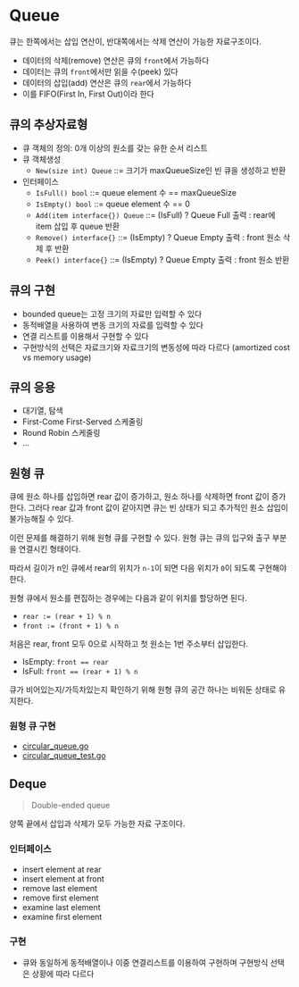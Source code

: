 # Queue

큐는 한쪽에서는 삽입 연산이, 반대쪽에서는 삭제 연산이 가능한 자료구조이다.

- 데이터의 삭제(remove) 연산은 큐의 `front`에서 가능하다
- 데이터는 큐의 `front`에서만 읽을 수(peek) 있다
- 데이터의 삽입(add) 연산은 큐의 `rear`에서 가능하다
- 이를 FIFO(First In, First Out)이라 한다

## 큐의 추상자료형

- 큐 객체의 정의: 0개 이상의 원소를 갖는 유한 순서 리스트
- 큐 객체생성
  - `New(size int) Queue` ::= 크기가 maxQueueSize인 빈 큐을 생성하고 반환
- 인터페이스
  - `IsFull() bool` ::= queue element 수 == maxQueueSize
  - `IsEmpty() bool` ::= queue element 수 == 0
  - `Add(item interface{}) Queue` ::= (IsFull) ? Queue Full 출력 : rear에 item 삽입 후 queue 반환
  - `Remove() interface{}` ::= (IsEmpty) ? Queue Empty 출력 : front 원소 삭제 후 반환
  - `Peek() interface{}` ::= (IsEmpty) ? Queue Empty 출력 : front 원소 반환

## 큐의 구현

- bounded queue는 고정 크기의 자료만 입력할 수 있다
- 동적배열을 사용하여 변동 크기의 자료를 입력할 수 있다
- 연결 리스트를 이용해서 구현할 수 있다
- 구현방식의 선택은 자료크기와 자료크기의 변동성에 따라 다르다 (amortized cost vs memory usage)

## 큐의 응용

- 대기열, 탐색
- First-Come First-Served 스케줄링
- Round Robin 스케줄링
- ...

## 원형 큐

큐에 원소 하나를 삽입하면 rear 값이 증가하고, 원소 하나를 삭제하면 front 값이 증가한다.
그러다 rear 값과 front 값이 같아지면 큐는 빈 상태가 되고 추가적인 원소 삽입이 불가능해질 수 있다.

이런 문제를 해결하기 위해 원형 큐를 구현할 수 있다.
원형 큐는 큐의 입구와 출구 부분을 연결시킨 형태이다.

따라서 길이가 n인 큐에서 rear의 위치가 `n-1`이 되면 다음 위치가 `0`이 되도록 구현해야 한다.

원형 큐에서 원소를 편집하는 경우에는 다음과 같이 위치를 할당하면 된다.

- `rear := (rear + 1) % n`
- `front := (front + 1) % n`

처음은 rear, front 모두 0으로 시작하고 첫 원소는 1번 주소부터 삽입한다.

- IsEmpty: `front == rear`
- IsFull: `front == (rear + 1) % n`

큐가 비어있는지/가득차있는지 확인하기 위해 원형 큐의 공간 하나는 비워둔 상태로 유지한다.

### 원형 큐 구현

- [circular_queue.go](./circular_queue.go)
- [circular_queue_test.go](./circular_queue_test.go)

## Deque

> Double-ended queue

양쪽 끝에서 삽입과 삭제가 모두 가능한 자료 구조이다.

### 인터페이스

- insert element at rear
- insert element at front
- remove last element
- remove first element
- examine last element
- examine first element

### 구현

- 큐와 동일하게 동적배열이나 이중 연결리스트를 이용하여 구현하며 구현방식 선택은 상황에 따라 다르다
